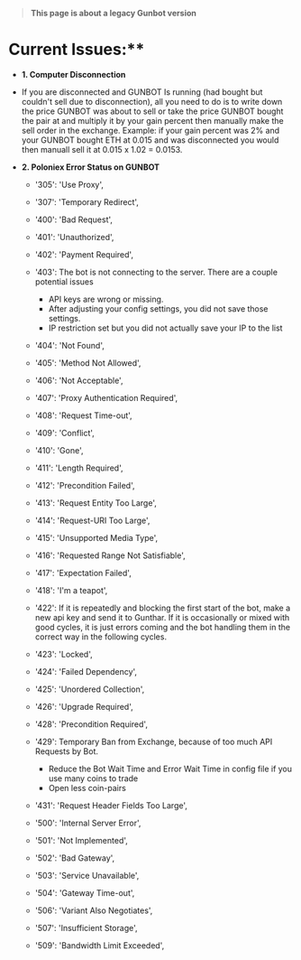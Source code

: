 > **This page is about a legacy Gunbot version**

#  Current Issues:**

 - **1. Computer Disconnection**
  - If you are disconnected and GUNBOT Is running (had bought but couldn't sell due to disconnection), all you need to do is to write down the price GUNBOT was about to sell or take the price GUNBOT bought the pair at and multiply it by your gain percent then manually make the sell order in the exchange. Example: if your gain percent was 2% and your GUNBOT bought ETH at 0.015 and was disconnected you would then manuall sell it at 0.015 x 1.02 = 0.0153.

 - **2. Poloniex Error Status on GUNBOT**
   - '305': 'Use Proxy',
   - '307': 'Temporary Redirect',
   - '400': 'Bad Request',
   - '401': 'Unauthorized',
   - '402': 'Payment Required',
   - '403': The bot is not connecting to the server.  There are a couple potential issues
     - API keys are wrong or missing.
     - After adjusting your config settings, you did not save those settings.
     - IP restriction set but you did not actually save your IP to the list
   - '404': 'Not Found',
   - '405': 'Method Not Allowed',
   - '406': 'Not Acceptable',
   - '407': 'Proxy Authentication Required',
   - '408': 'Request Time-out',
   - '409': 'Conflict',
   - '410': 'Gone',
   - '411': 'Length Required',
   - '412': 'Precondition Failed',
   - '413': 'Request Entity Too Large',
   - '414': 'Request-URI Too Large',
   - '415': 'Unsupported Media Type',
   - '416': 'Requested Range Not Satisfiable',
   - '417': 'Expectation Failed',
   - '418': 'I\'m a teapot',
   - '422': If it is repeatedly and blocking the first start of the bot, make a new api key and send it to Gunthar. If it is occasionally or mixed with good cycles, it is just errors coming and the bot handling them in the correct way in the following cycles.

   - '423': 'Locked',
   - '424': 'Failed Dependency',
   - '425': 'Unordered Collection',
   - '426': 'Upgrade Required',
   - '428': 'Precondition Required',
   - '429': Temporary Ban from Exchange, because of too much API Requests by Bot.
     - Reduce the Bot Wait Time and Error Wait Time in config file if you use many coins to trade
     - Open less coin-pairs

   - '431': 'Request Header Fields Too Large',
   - '500': 'Internal Server Error',
   - '501': 'Not Implemented',
   - '502': 'Bad Gateway',
   - '503': 'Service Unavailable',
   - '504': 'Gateway Time-out',
   - '506': 'Variant Also Negotiates',
   - '507': 'Insufficient Storage',
   - '509': 'Bandwidth Limit Exceeded',